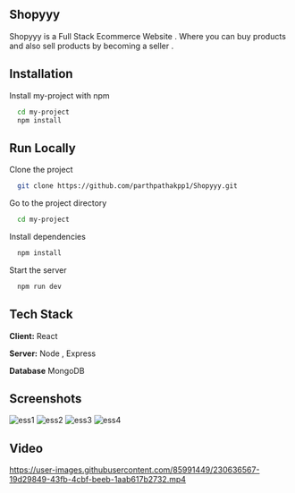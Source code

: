 
## Shopyyy

Shopyyy is a Full Stack Ecommerce Website . Where you can buy products and also sell products by becoming a seller . 

## Installation

Install my-project with npm

```bash
  cd my-project
  npm install
```
    
## Run Locally

Clone the project

```bash
  git clone https://github.com/parthpathakpp1/Shopyyy.git
```

Go to the project directory

```bash
  cd my-project
```

Install dependencies

```bash
  npm install
```

Start the server

```bash
  npm run dev 
```


## Tech Stack

**Client:** React

**Server:** Node , Express

**Database** MongoDB


## Screenshots

![ess1](https://user-images.githubusercontent.com/85991449/230636175-f1cd4700-b718-4a4e-8540-f37051b93c55.png)
![ess2](https://user-images.githubusercontent.com/85991449/230636187-44e15bd8-b9d9-4a2f-af98-487e30621be0.png)
![ess3](https://user-images.githubusercontent.com/85991449/230636192-a5f9b1ff-9159-4972-8184-309d99ecacc5.png)
![ess4](https://user-images.githubusercontent.com/85991449/230636205-2743c4b5-d853-48bc-9d0c-892aa90e06d6.png)

## Video

https://user-images.githubusercontent.com/85991449/230636567-19d29849-43fb-4cbf-beeb-1aab617b2732.mp4




